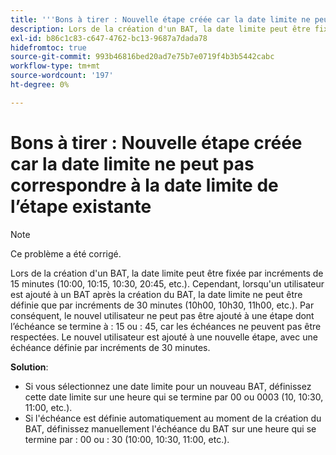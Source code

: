 ```yaml
---
title: '''Bons à tirer : Nouvelle étape créée car la date limite ne peut pas correspondre à la date limite de l’étape existante"'
description: Lors de la création d'un BAT, la date limite peut être fixée par incréments de 15 minutes (10:00, 10:15, 10:30, 20:45, etc.). Cependant, lorsqu'un utilisateur est ajouté à un BAT après la création du BAT, la date limite ne peut être définie que par incréments de 30 minutes (10h00, 10h30, 11h00, etc.).
exl-id: b86c1c83-c647-4762-bc13-9687a7dada78
hidefromtoc: true
source-git-commit: 993b46816bed20ad7e75b7e0719f4b3b5442cabc
workflow-type: tm+mt
source-wordcount: '197'
ht-degree: 0%

---
```


# Bons à tirer : Nouvelle étape créée car la date limite ne peut pas correspondre à la date limite de l’étape existante

>[!NOTE]
>
>Ce problème a été corrigé.

Lors de la création d&#39;un BAT, la date limite peut être fixée par incréments de 15 minutes (10:00, 10:15, 10:30, 20:45, etc.). Cependant, lorsqu&#39;un utilisateur est ajouté à un BAT après la création du BAT, la date limite ne peut être définie que par incréments de 30 minutes (10h00, 10h30, 11h00, etc.). Par conséquent, le nouvel utilisateur ne peut pas être ajouté à une étape dont l’échéance se termine à : 15 ou : 45, car les échéances ne peuvent pas être respectées. Le nouvel utilisateur est ajouté à une nouvelle étape, avec une échéance définie par incréments de 30 minutes.

**Solution**:

* Si vous sélectionnez une date limite pour un nouveau BAT, définissez cette date limite sur une heure qui se termine par 00 ou 0003 (10, 10:30, 11:00, etc.).
* Si l&#39;échéance est définie automatiquement au moment de la création du BAT, définissez manuellement l&#39;échéance du BAT sur une heure qui se termine par : 00 ou : 30 (10:00, 10:30, 11:00, etc.).
